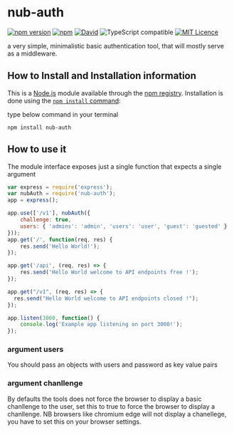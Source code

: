 # nub-auth

[![npm version](https://badge.fury.io/js/nub-auth.svg)](https://badge.fury.io/js/nub-auth)
[![npm](https://img.shields.io/npm/dm/nub-auth.svg)]()
[![David](https://img.shields.io/david/strongloop/express.svg)]()
![TypeScript compatible](https://img.shields.io/badge/typescript-compatible-brightgreen.svg)
[![MIT Licence](https://badges.frapsoft.com/os/mit/mit.svg?v=103)](https://opensource.org/licenses/mit-license.php)



a very simple, minimalistic basic authentication tool, that will mostly serve as a middleware.

## How to Install and Installation information

This is a [Node.js](https://nodejs.org/en/) module available through the
[npm registry](https://www.npmjs.com/). Installation is done using the
[`npm install` command](https://docs.npmjs.com/getting-started/installing-npm-packages-locally):

type below command in your terminal
```
npm install nub-auth
```

## How to use it
The module interface exposes just a single function that expects a single argument

``` app.js
var express = require('express');
var nubAuth = require('nub-auth');
app = express();

app.use(['/v1'], nubAuth({
    challenge: true,
    users: { 'admins': 'admin', 'users': 'user', 'guest': 'guested' }
}));
app.get('/', function(req, res) {
    res.send('Hello World!');
});

app.get('/api', (req, res) => {
    res.send('Hello World welcome to API endpoints free !');
});

app.get("/v1", (req, res) => {
  res.send("Hello World welcome to API endpoints closed !");
});

app.listen(3000, function() {
    console.log('Example app listening on port 3000!');
});

```

### argument users

You should pass an objects with users and password as key value pairs

### argument chanllenge

By defaults the tools does not force the browser to display a basic chanllenge to the user, set this to true to force the browser to display a chanllenge. NB browsers like chromium edge will not display a chanellege, you have to set this on your browser settings.
